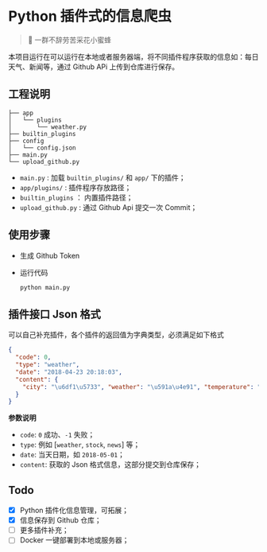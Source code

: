 # Python 插件式的信息爬虫

>  🐝 一群不辞劳苦采花小蜜蜂

本项目运行在可以运行在本地或者服务器端，将不同插件程序获取的信息如：每日天气、新闻等，通过 Github APi 上传到仓库进行保存。

## 工程说明
```
├── app
│   └── plugins
│       └── weather.py
├── builtin_plugins
├── config
│   └── config.json
├── main.py
└── upload_github.py

```

- `main.py` : 加载 `builtin_plugins/` 和 `app/` 下的插件；
- `app/plugins/` : 插件程序存放路径；
- `builtin_plugins` ： 内置插件路径；
- `upload_github.py` : 通过 Github Api 提交一次 Commit；

## 使用步骤

- 生成 Github Token 

- 运行代码
    ```bash
    python main.py
    ```


## 插件接口 Json 格式

可以自己补充插件，各个插件的返回值为字典类型，必须满足如下格式

```json
{
  "code": 0,
  "type": "weather",
  "date": "2018-04-23 20:18:03",
  "content": {
    "city": "\u6df1\u5733", "weather": "\u591a\u4e91", "temperature": "21 ~ 26\u2103", "humidity": "\u6e7f\u5ea6\uff1a63%", "wind": "\u98ce\u5411\uff1a\u5317\u98ce 2\u7ea7", "radiation": "\u7d2b\u5916\u7ebf\uff1a\u5f31", "air": "PM: 43"
  }
}
```

**参数说明**

- `code`: `0` 成功、`-1` 失败；
- `type`: 例如 [`weather`, `stock`, `news`] 等；
- `date`: 当天日期，如 `2018-05-01`；
- `content`: 获取的 Json 格式信息，这部分提交到仓库保存；


## Todo
- [x] Python 插件化信息管理，可拓展；
- [x] 信息保存到 Github 仓库；
- [ ] 更多插件补充；
- [ ] Docker 一键部署到本地或服务器；